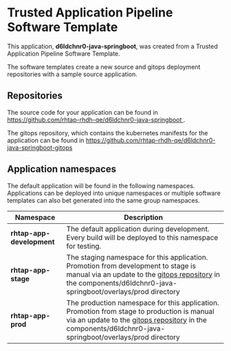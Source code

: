 # Trusted Application Pipeline Software Template

This application, **d6ldchnr0-java-springboot**, was created from a Trusted Application Pipeline Software Template.

The software templates create a new source and gitops deployment repositories with a sample source application. 

## Repositories

The source code for your application can be found in [https://github.com/rhtap-rhdh-qe/d6ldchnr0-java-springboot ](https://github.com/rhtap-rhdh-qe/d6ldchnr0-java-springboot ).
 
The gitops repository, which contains the kubernetes manifests for the application can be found in 
[https://github.com/rhtap-rhdh-qe/d6ldchnr0-java-springboot-gitops ](https://github.com/rhtap-rhdh-qe/d6ldchnr0-java-springboot-gitops ) 

## Application namespaces 

The default application will be found in the following namespaces. Applications can be deployed into unique namespaces or multiple software templates can also bet generated into the same group namespaces.  

|  Namespace   |  Description   |  
| -------- | -------- |   
| **rhtap-app-development** | The default application during development. Every build will be deployed to this namespace for testing. | 
| **rhtap-app-stage** | The staging namespace for this application. Promotion from development to stage is manual via an update to the [gitops repository](https://github.com/rhtap-rhdh-qe/d6ldchnr0-java-springboot-gitops ) in the components/d6ldchnr0-java-springboot/overlays/prod directory |  
| **rhtap-app-prod** | The production namespace for this application. Promotion from stage to production is manual via an update to the [gitops repository](https://github.com/rhtap-rhdh-qe/d6ldchnr0-java-springboot-gitops ) in the components/d6ldchnr0-java-springboot/overlays/prod directory | 